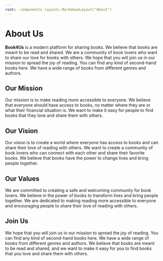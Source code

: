 ```yaml
---
root: .components.layouts.MarkdownLayout("About")
---
```


# About Us

**Book4Us** is a modern platform for sharing books. We believe that books are meant to be read and shared. We are a
community of book lovers who want to share our love for books with others. We hope that you will join us in our mission
to spread the joy of reading. You can find any kind of second-hand books here. We have a wide range of books from
different genres and authors.

## Our Mission

Our mission is to make reading more accessible to everyone. We believe that everyone should have access to books, no
matter where they are or what their financial situation is. We want to make it easy for people to find books that they
love and share them with others.

## Our Vision

Our vision is to create a world where everyone has access to books and can share their love of reading with others. We
want to create a community of book lovers who can connect with each other and share their favorite books. We believe
that books have the power to change lives and bring people together.

## Our Values

We are committed to creating a safe and welcoming community for book lovers. We believe in the power of books to
transform lives and bring people together. We are dedicated to making reading more accessible to everyone and
encouraging people to share their love of reading with others.

## Join Us

We hope that you will join us in our mission to spread the joy of reading. You can find any kind of second-hand books
here. We have a wide range of books from different genres and authors. We believe that books are meant to be read and
shared, and we want to make it easy for you to find books that you love and share them with others.
